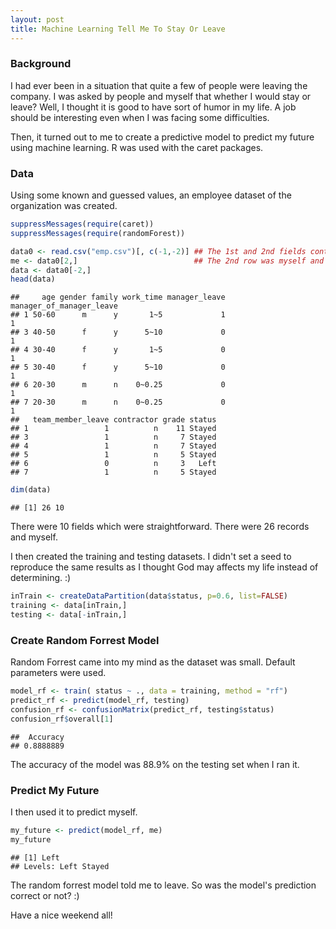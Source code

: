 ```yaml
---
layout: post
title: Machine Learning Tell Me To Stay Or Leave
---
```


### Background
I had ever been in a situation that quite a few of people were leaving the company. I was asked by people and myself that whether I would stay or leave? Well, I thought it is good to have sort of humor in my life. A job should be interesting even when I was facing some difficulties.

Then, it turned out to me to create a predictive model to predict my future using machine learning. R was used with the caret packages.

### Data
Using some known and guessed values, an employee dataset of the organization was created.


```r
suppressMessages(require(caret))
suppressMessages(require(randomForest))

data0 <- read.csv("emp.csv")[, c(-1,-2)] ## The 1st and 2nd fields contains identities and were removed.
me <- data0[2,]                          ## The 2nd row was myself and was removed.
data <- data0[-2,]
head(data)
```

```
##     age gender family work_time manager_leave manager_of_manager_leave
## 1 50-60      m      y       1~5             1                        1
## 3 40-50      f      y      5~10             0                        1
## 4 30-40      f      y       1~5             0                        1
## 5 30-40      f      y      5~10             0                        1
## 6 20-30      m      n    0~0.25             0                        1
## 7 20-30      m      n    0~0.25             0                        1
##   team_member_leave contractor grade status
## 1                 1          n    11 Stayed
## 3                 1          n     7 Stayed
## 4                 1          n     7 Stayed
## 5                 1          n     5 Stayed
## 6                 0          n     3   Left
## 7                 1          n     5 Stayed
```

```r
dim(data)
```

```
## [1] 26 10
```

There were 10 fields which were straightforward. There were 26 records and myself.

I then created the training and testing datasets. I didn't set a seed to reproduce the same results as I thought God may affects my life instead of determining. :)


```r
inTrain <- createDataPartition(data$status, p=0.6, list=FALSE)
training <- data[inTrain,]
testing <- data[-inTrain,]
```

### Create Random Forrest Model
Random Forrest came into my mind as the dataset was small. Default parameters were used.

```r
model_rf <- train( status ~ ., data = training, method = "rf")
predict_rf <- predict(model_rf, testing)
confusion_rf <- confusionMatrix(predict_rf, testing$status)
confusion_rf$overall[1]
```

```
##  Accuracy 
## 0.8888889
```
The accuracy of the model was 88.9% on the testing set when I ran it. 

### Predict My Future
I then used it to predict myself.

```r
my_future <- predict(model_rf, me)
my_future
```

```
## [1] Left
## Levels: Left Stayed
```
The random forrest model told me to leave. So was the model's prediction correct or not? :)

Have a nice weekend all!

